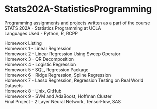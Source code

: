 # Stats202A-StatisticsProgramming

Programming assignments and projects written as a part of the course STATS 202A - Statistics Programming at UCLA <br/>
Languages Used - Python, R, RCPP <br/>


Homework Listing <br/>
Homework 1 - Linear Regression <br/>
Homework 2 - Linear Regression Using Sweep Operator <br/>
Homework 3 - QR Decomposition <br/>
Homework 4 - Logistic Regression <br/>
Homework 5 - SQL, Regression Package <br/>
Homework 6 - Ridge Regression, Spline Regression <br/>
Homework 7 - Lasso Regression, Regression Testing on Real World Datasets <br/>
Homework 8 - Unix, GitHub <br/>
Homework 9 - SVM and AdaBoost, Hoffman Cluster <br/>
Final Project - 2 Layer Neural Network, TensorFlow, SAS <br/>
